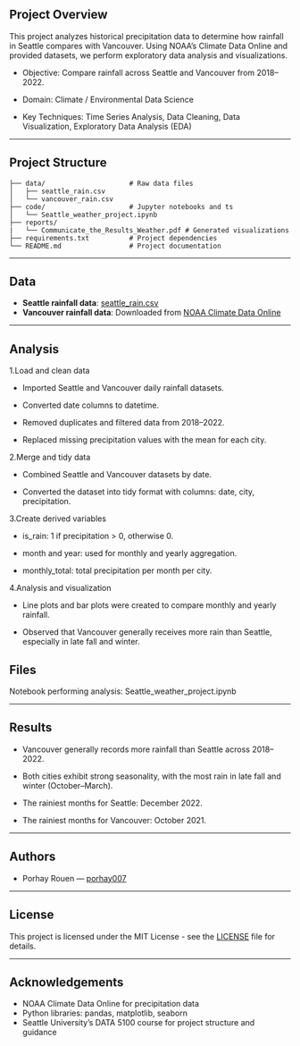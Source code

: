 ## Project Overview

This project analyzes historical precipitation data to determine how rainfall in Seattle compares with Vancouver.
Using NOAA’s Climate Data Online and provided datasets, we perform exploratory data analysis and visualizations.

- Objective: Compare rainfall across Seattle and Vancouver from 2018–2022.

- Domain: Climate / Environmental Data Science

- Key Techniques: Time Series Analysis, Data Cleaning, Data Visualization, Exploratory Data Analysis (EDA)
---

## Project Structure

```
├── data/                     # Raw data files
│   ├── seattle_rain.csv
│   └── vancouver_rain.csv
├── code/                     # Jupyter notebooks and ts
│   └── Seattle_weather_project.ipynb
├── reports/     
|   └── Communicate_the_Results_Weather.pdf # Generated visualizations 
├── requirements.txt          # Project dependencies
└── README.md                 # Project documentation

```

---

## Data

- **Seattle rainfall data**: [seattle_rain.csv](https://github.com/brian-fischer/DATA-5100/blob/main/weather/seattle_rain.csv)
- **Vancouver rainfall data**: Downloaded from [NOAA Climate Data Online](https://www.ncei.noaa.gov/cdo-web/)

---

## Analysis

1.Load and clean data

- Imported Seattle and Vancouver daily rainfall datasets.

- Converted date columns to datetime.

- Removed duplicates and filtered data from 2018–2022.

- Replaced missing precipitation values with the mean for each city.

2.Merge and tidy data

- Combined Seattle and Vancouver datasets by date.

- Converted the dataset into tidy format with columns: date, city, precipitation.

3.Create derived variables

- is_rain: 1 if precipitation > 0, otherwise 0.

- month and year: used for monthly and yearly aggregation.

- monthly_total: total precipitation per month per city.

4.Analysis and visualization

- Line plots and bar plots were created to compare monthly and yearly rainfall.

- Observed that Vancouver generally receives more rain than Seattle, especially in late fall and winter.

## Files

Notebook performing analysis: Seattle_weather_project.ipynb

---

## Results

- Vancouver generally records more rainfall than Seattle across 2018–2022.

- Both cities exhibit strong seasonality, with the most rain in late fall and winter (October–March).

- The rainiest months for Seattle: December 2022.

- The rainiest months for Vancouver: October 2021.

---

## Authors

- Porhay Rouen — [porhay007](https://github.com/porhay007)

---

## License

This project is licensed under the MIT License - see the [LICENSE](LICENSE) file for details.

---

## Acknowledgements

- NOAA Climate Data Online for precipitation data
- Python libraries: pandas, matplotlib, seaborn
- Seattle University’s DATA 5100 course for project structure and guidance
